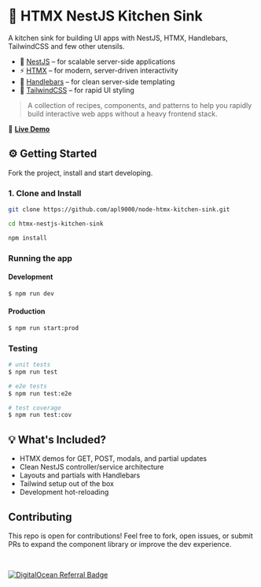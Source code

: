# 🚰 HTMX NestJS Kitchen Sink

A kitchen sink for building UI apps with NestJS, HTMX, Handlebars, TailwindCSS and few other utensils.

- 🧪 [NestJS](https://nestjs.com/) – for scalable server-side applications
- ⚡ [HTMX](https://htmx.org/) – for modern, server-driven interactivity
- 🧼 [Handlebars](https://handlebarsjs.com/) – for clean server-side templating
- 🎨 [TailwindCSS](https://tailwindcss.com/) – for rapid UI styling

> A collection of recipes, components, and patterns to help you rapidly build interactive web apps without a heavy frontend stack.

🔗 **[Live Demo](https://stingray-app-dkeuh.ondigitalocean.app/)**

## ⚙️ Getting Started

Fork the project, install and start developing.

### 1. Clone and Install

```bash
git clone https://github.com/apl9000/node-htmx-kitchen-sink.git

cd htmx-nestjs-kitchen-sink

npm install
```

### Running the app

#### Development

```bash
$ npm run dev
```

#### Production

```bash
$ npm run start:prod
```

### Testing

```bash
# unit tests
$ npm run test

# e2e tests
$ npm run test:e2e

# test coverage
$ npm run test:cov
```

## 💡 What's Included?

- HTMX demos for GET, POST, modals, and partial updates
- Clean NestJS controller/service architecture
- Layouts and partials with Handlebars
- Tailwind setup out of the box
- Development hot-reloading

## Contributing

This repo is open for contributions! Feel free to fork, open issues, or submit PRs to expand the component library or improve the dev experience.

</br>

[![DigitalOcean Referral Badge](https://web-platforms.sfo2.cdn.digitaloceanspaces.com/WWW/Badge%201.svg)](https://www.digitalocean.com/?refcode=74ddc8671028&utm_campaign=Referral_Invite&utm_medium=Referral_Program&utm_source=badge)
